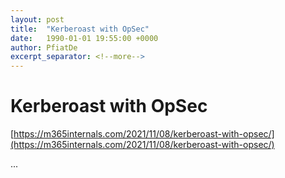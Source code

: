 ```yaml
---
layout: post
title:  "Kerberoast with OpSec"
date:   1990-01-01 19:55:00 +0000
author: PfiatDe
excerpt_separator: <!--more-->
---
```


# Kerberoast with OpSec
[https://m365internals.com/2021/11/08/kerberoast-with-opsec/](https://m365internals.com/2021/11/08/kerberoast-with-opsec/)

...
<!--more-->
